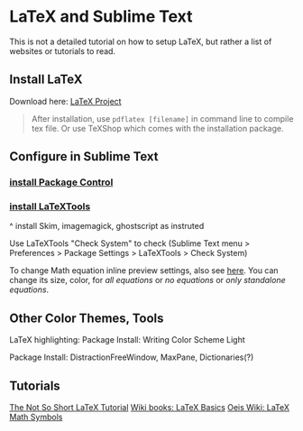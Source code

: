 # LaTeX and Sublime Text

This is not a detailed tutorial on how to setup LaTeX, but rather a list of websites or tutorials to read.

## Install LaTeX

Download here: [LaTeX Project](https://www.latex-project.org/get/)

> After installation, use `pdflatex [filename]` in command line to compile tex file. Or use TeXShop which comes with the installation package.

## Configure in Sublime Text

### [install Package Control](https://packagecontrol.io/installation)
### [install LaTeXTools](https://latextools.readthedocs.io/en/latest/install/)
^ install Skim, imagemagick, ghostscript as instruted

<!---
    ## Sublime Text Setup

    Sublime Text: [install Package Control](https://packagecontrol.io/installation)

    Package Control: install LaTeXTools (command shift P, type and select package control: install, type and select LaTeXTools)

    The following tools are recommanded by [LaTeXTools Installation Page](https://latextools.readthedocs.io/en/latest/install/)

    Software: Skim (for better forward and backward search)

    Setup ImageMagick and Ghostscript (for inline math equation preview)
    Read and follow intructions on LaTeXTools website.
    `brew install imagemagick`
    `brew install ghostscript`
-->

Use LaTeXTools "Check System" to check
(Sublime Text menu > Preferences > Package Settings > LaTeXTools > Check System)

To change Math equation inline preview settings, also see [here](https://latextools.readthedocs.io/en/latest/settings/#preview-settings).
You can change its size, color, for *all equations* or *no equations* or *only standalone equations*.

## Other Color Themes, Tools

LaTeX highlighting: Package Install: Writing Color Scheme Light

Package Install: DistractionFreeWindow, MaxPane, Dictionaries(?)

## Tutorials

[The Not So Short LaTeX Tutorial](https://tobi.oetiker.ch/lshort/lshort.pdf)
[Wiki books: LaTeX Basics](https://en.wikibooks.org/wiki/LaTeX/Basics)
[Oeis Wiki: LaTeX Math Symbols](https://oeis.org/wiki/List_of_LaTeX_mathematical_symbols)
